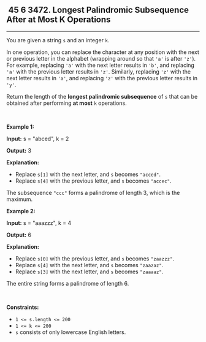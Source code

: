 <h2> 45 6
3472. Longest Palindromic Subsequence After at Most K Operations</h2><hr><div><p>You are given a string <code>s</code> and an integer <code>k</code>.</p>

<p>In one operation, you can replace the character at any position with the next or previous letter in the alphabet (wrapping around so that <code>'a'</code> is after <code>'z'</code>). For example, replacing <code>'a'</code> with the next letter results in <code>'b'</code>, and replacing <code>'a'</code> with the previous letter results in <code>'z'</code>. Similarly, replacing <code>'z'</code> with the next letter results in <code>'a'</code>, and replacing <code>'z'</code> with the previous letter results in <code>'y'</code>.</p>

<p>Return the length of the <strong>longest <span data-keyword="palindrome-string">palindromic</span> <span data-keyword="subsequence-string-nonempty">subsequence</span></strong> of <code>s</code> that can be obtained after performing <strong>at most</strong> <code>k</code> operations.</p>

<p>&nbsp;</p>
<p><strong class="example">Example 1:</strong></p>

<div class="example-block">
<p><strong>Input:</strong> <span class="example-io">s = "abced", k = 2</span></p>

<p><strong>Output:</strong> <span class="example-io">3</span></p>

<p><strong>Explanation:</strong></p>

<ul>
	<li>Replace <code>s[1]</code> with the next letter, and <code>s</code> becomes <code>"acced"</code>.</li>
	<li>Replace <code>s[4]</code> with the previous letter, and <code>s</code> becomes <code>"accec"</code>.</li>
</ul>

<p>The subsequence <code>"ccc"</code> forms a palindrome of length 3, which is the maximum.</p>
</div>

<p><strong class="example">Example 2:</strong></p>

<div class="example-block">
<p><strong>Input:</strong> <span class="example-io">s = "</span>aaazzz<span class="example-io">", k = 4</span></p>

<p><strong>Output:</strong> 6</p>

<p><strong>Explanation:</strong></p>

<ul>
	<li>Replace <code>s[0]</code> with the previous letter, and <code>s</code> becomes <code>"zaazzz"</code>.</li>
	<li>Replace <code>s[4]</code> with the next letter, and <code>s</code> becomes <code>"zaazaz"</code>.</li>
	<li>Replace <code>s[3]</code> with the next letter, and <code>s</code> becomes <code>"zaaaaz"</code>.</li>
</ul>

<p>The entire string forms a palindrome of length 6.</p>
</div>

<p>&nbsp;</p>
<p><strong>Constraints:</strong></p>

<ul>
	<li><code>1 &lt;= s.length &lt;= 200</code></li>
	<li><code>1 &lt;= k &lt;= 200</code></li>
	<li><code>s</code> consists of only lowercase English letters.</li>
</ul>
</div>
